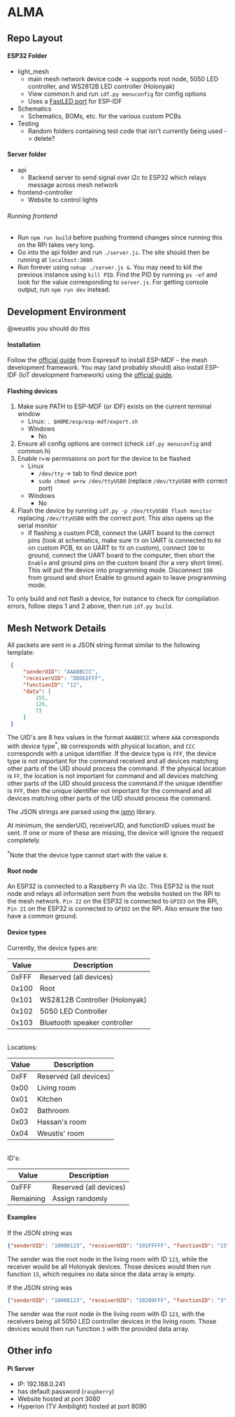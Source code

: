 # ALMA

## Repo Layout
#### ESP32 Folder
* light_mesh
    * main mesh network device code -> supports root node, 5050 LED controller, and WS2812B LED controller (Holonyak)
    * View common.h and run `idf.py menuconfig` for config options
    * Uses a [FastLED port](https://github.com/bbulkow/FastLED-idf) for ESP-IDF
* Schematics
    * Schematics, BOMs, etc. for the various custom PCBs
* Testing
    * Random folders containing test code that isn't currently being used -> delete?

#### Server folder
  * api
    * Backend server to send signal over i2c to ESP32 which relays message across mesh network
  * frontend-controller
    * Website to control lights

###### Running frontend
  * Run `npm run build` before pushing frontend changes since running this on the RPi takes very long.
  * Go into the api folder and run `./server.js`. The site should then be running at `localhost:3080`.
  * Run forever using `nohup ./server.js &`. You may need to kill the previous instance using `kill PID`. Find the PID by running `ps -ef` and look for the value corresponding to `server.js`. For getting console output, run `npm run dev` instead.

## Development Environment
@weustis you should do this

#### Installation
Follow the [official guide](https://docs.espressif.com/projects/esp-mdf/en/latest/get-started/) from Espressif to install ESP-MDF - the mesh development framework. You may (and probably should) also install ESP-IDF (IoT development framework) using the [official guide](https://docs.espressif.com/projects/esp-idf/en/latest/esp32/get-started/#installation-step-by-step).

#### Flashing devices
1. Make sure PATH to ESP-MDF (or IDF) exists on the current terminal window
    * Linux: `. $HOME/esp/esp-mdf/export.sh`
    * Windows
        * No
2. Ensure all config options are correct (check `idf.py menuconfig` and common.h)
3. Enable r+w permissions on port for the device to be flashed
    * Linux
        * `/dev/tty` -> tab to find device port
        * `sudo chmod a+rw /dev/ttyUSB0` (replace `/dev/ttyUSB0` with correct port)
    * Windows
        * No
4. Flash the device by running `idf.py -p /dev/ttyUSB0 flash monitor` replacing `/dev/ttyUSB0` with the correct port. This also opens up the serial monitor
    * If flashing a custom PCB, connect the UART board to the correct pins (look at schematics, make sure `TX` on UART is connected to `RX` on custom PCB, `RX` on UART to `TX` on custom), connect `IO0` to ground, connect the UART board to the computer, then short the `Enable` and ground pins on the custom board (for a very short time). This will put the device into programming mode. Disconnect `IO0` from ground and short Enable to ground again to leave programming mode.

To only build and not flash a device, for instance to check for compilation errors, follow steps 1 and 2 above, then run `idf.py build`.

## Mesh Network Details
All packets are sent in a JSON string format similar to the following template:

```json
 {
     "senderUID": "AAABBCCC",
     "receiverUID": "DDDEEFFF",
     "functionID": "12",
     "data": [
         255,
         126,
         73
     ]
 }
```

The UID's are 8 hex values in the format `AAABBCCC` where `AAA` corresponds with device type<sup>*</sup>, `BB` corresponds with physical location, and `CCC` corresponds with a unique identifier. If the device type is `FFF`, the device type is not important for the command received and all devices matching other parts of the UID should process the command. If the physical location is `FF`, the location is not important for command and all devices matching other parts of the UID should process the command.If the unique identifier is `FFF`, then the unique identifier not important for the command and all devices matching other parts of the UID should process the command.

The JSON strings are parsed using the [jsmn](https://github.com/zserge/jsmn) library.

At minimum, the senderUID, receiverUID, and functionID values must be sent. If one or more of these are missing, the device will ignore the request completely. 

<sup>*</sup>Note that the device type cannot start with the value `0`.

#### Root node
An ESP32 is connected to a Raspberry Pi via i2c. This ESP32 is the root node and relays all information sent from the website hosted on the RPi to the mesh network. `Pin 22` on the ESP32 is connected to `GPIO3` on the RPi, `Pin 21` on the ESP32 is connected to `GPIO2` on the RPi. Also ensure the two have a common ground.

#### Device types

Currently, the device types are:

| Value      | Description                   |
| -----------| -----------                   |
| 0xFFF      | Reserved (all devices)        |
| 0x100      | Root                          |
| 0x101      | WS2812B Controller (Holonyak) |
| 0x102      | 5050 LED Controller           |
| 0x103      | Bluetooth speaker controller  |

<br>
Locations:

| Value      | Description            |
| -----------| -----------            |
| 0xFF       | Reserved (all devices) |
| 0x00       | Living room            |
| 0x01       | Kitchen                |
| 0x02       | Bathroom               |
| 0x03       | Hassan's room          |
| 0x04       | Weustis' room          |

<br>
ID's:

| Value      | Description            |
| -----------| -----------            |
| 0xFFF      | Reserved (all devices) |
| Remaining  | Assign randomly        |


#### Examples
If the JSON string was

```json
{"senderUID": "10000123", "receiverUID": "101FFFFF", "functionID": "15", "data": []}
```

The sender was the root node in the living room with ID `123`, while the receiver would be all Holonyak devices. Those devices would then run function `15`, which requires no data since the data array is empty.


If the JSON string was

```json
{"senderUID": "10000123", "receiverUID": "10200FFF", "functionID": "3", "data": [0, 0, 255]}
```

The sender was the root node in the living room with ID `123`, with the receivers being all 5050 LED controller devices in the living room. Those devices would then run function `3` with the provided data array.


## Other info
#### Pi Server
  * IP: 192.168.0.241
  * has default password (`raspberry`)
  * Website hosted at port 3080
  * Hyperion (TV Ambilight) hosted at port 8090
